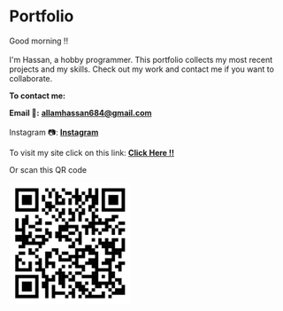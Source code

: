 # Portfolio
Good morning !! <br><br>I'm Hassan, a hobby programmer. This portfolio collects my most recent projects and my skills. Check out my work and contact me if you want to collaborate.

<strong>To contact me:</strong>

<strong>Email 📧:</strong> <a href="mailto: allamhassan684@gmail.com"><strong>allamhassan684@gmail.com</strong></a>
<br>
<br>
Instagram 📷: <a href="https://www.instagram.com/hassuna_05/"><strong>Instagram</strong></a>

To visit my site click on this link: <a href="https://portfoliioo.github.io/h/"><strong>Click Here !!</strong></a>

Or scan this QR code

<img src="images/QRCode.png" width="220" height="220">
